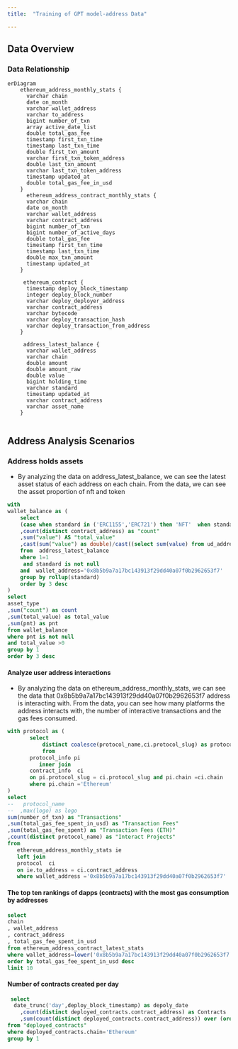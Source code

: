 ```yaml
---
title:  "Training of GPT model-address Data"

---
```


## Data Overview 

### Data Relationship

```mermaid
erDiagram
    ethereum_address_monthly_stats {
      varchar chain
      date on_month
      varchar wallet_address
      varchar to_address
      bigint number_of_txn
      array active_date_list
      double total_gas_fee
      timestamp first_txn_time
      timestamp last_txn_time
      double first_txn_amount
      varchar first_txn_token_address
      double last_txn_amount
      varchar last_txn_token_address
      timestamp updated_at
      double total_gas_fee_in_usd
    }
      ethereum_address_contract_monthly_stats {
      varchar chain
      date on_month
      varchar wallet_address
      varchar contract_address
      bigint number_of_txn
      bigint number_of_active_days
      double total_gas_fee
      timestamp first_txn_time
      timestamp last_txn_time
      double max_txn_amount
      timestamp updated_at
    }
    
     ethereum_contract {
      timestamp deploy_block_timestamp
      integer deploy_block_number
      varchar deploy_deployer_address
      varchar contract_address
      varchar bytecode
      varchar deploy_transaction_hash
      varchar deploy_transaction_from_address
    }

     address_latest_balance {
      varchar wallet_address
      varchar chain
      double amount
      double amount_raw
      double value
      bigint holding_time
      varchar standard
      timestamp updated_at
      varchar contract_address
      varchar asset_name
    }
    
```



## Address Analysis Scenarios

### Address holds assets

- By analyzing the data on address_latest_balance, we can see the latest asset status of each address on each chain. From the data, we can see the asset proportion of nft and token
```sql
with 
wallet_balance as (
    select 
    (case when standard in ('ERC1155','ERC721') then 'NFT'  when standard in('ERC20','NativeToken',null ,'') then 'Tokens' else '*Total' end) AS asset_type
    ,count(distinct contract_address) as "count"
    ,sum("value") AS "total_value"
    ,cast(sum("value") as double)/cast((select sum(value) from ud_address_a_group_latest_balance_2023_09_01 [[where wallet_address={{wallet_address}}]] ) as double ) as pnt
    from  address_latest_balance
    where 1=1
     and standard is not null
    and  wallet_address='0x8b5b9a7a17bc143913f29dd40a07f0b2962653f7'
    group by rollup(standard)
    order by 3 desc
)
select 
asset_type
,sum("count") as count
,sum(total_value) as total_value
,sum(pnt) as pnt
from wallet_balance
where pnt is not null
and total_value >0
group by 1 
order by 3 desc
```
#### Analyze user address interactions
- By analyzing the data on ethereum_address_monthly_stats, we can see the data that 0x8b5b9a7a17bc143913f29dd40a07f0b2962653f7 address is interacting with. From the data, you can see how many platforms the address interacts with, the number of interactive transactions and the gas fees consumed.
 ```sql
with protocol as (
        select 
            distinct coalesce(protocol_name,ci.protocol_slug) as protocol_name,contract_address,pi.chain,logo
            from 
        protocol_info pi
           inner join 
        contract_info  ci
        on pi.protocol_slug = ci.protocol_slug and pi.chain =ci.chain
        where pi.chain ='Ethereum'
)
select 
--   protocol_name
--  ,max(logo) as logo
 sum(number_of_txn) as "Transactions"
 ,sum(total_gas_fee_spent_in_usd) as "Transaction Fees"
 ,sum(total_gas_fee_spent) as "Transaction Fees (ETH)"
 ,count(distinct protocol_name) as "Interact Projects"
from 
    ethereum_address_monthly_stats ie
    left join 
    protocol  ci
    on ie.to_address = ci.contract_address
    where wallet_address ='0x8b5b9a7a17bc143913f29dd40a07f0b2962653f7'
```

#### The top ten rankings of dapps (contracts) with the most gas consumption by addresses
```sql
select
chain
, wallet_address
, contract_address
, total_gas_fee_spent_in_usd
from ethereum_address_contract_latest_stats
where wallet_address=lower('0x8b5b9a7a17bc143913f29dd40a07f0b2962653f7')
order by total_gas_fee_spent_in_usd desc
limit 10

```

#### Number of contracts created per day
```sql
 select 
  date_trunc('day',deploy_block_timestamp) as depoly_date
    ,count(distinct deployed_contracts.contract_address) as Contracts
    ,sum(count(distinct deployed_contracts.contract_address)) over (order by date_trunc('day',deploy_block_timestamp)) as "Total Contracts"
from "deployed_contracts"
where deployed_contracts.chain='Ethereum'
group by 1
```
